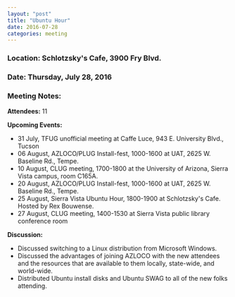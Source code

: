 ```yaml
---
layout: "post"
title: "Ubuntu Hour"
date: 2016-07-28
categories: meeting
---
```


### Location: Schlotzsky's Cafe, 3900 Fry Blvd.

### Date: Thursday, July 28, 2016

### Meeting Notes:

**Attendees:** 11

**Upcoming Events:**

 * 31 July, TFUG unofficial meeting at Caffe Luce, 943 E. University Blvd., Tucson
 * 06 August, AZLOCO/PLUG Install-fest, 1000-1600 at UAT, 2625 W. Baseline Rd., Tempe.
 * 10 August,  CLUG meeting, 1700-1800 at the University of Arizona, Sierra Vista campus, room C165A.
 * 20 August,  AZLOCO/PLUG Install-fest, 1000-1600 at UAT, 2625 W. Baseline Rd., Tempe.
 * 25 August,  Sierra Vista Ubuntu Hour, 1800-1900 at Schlotzsky's Cafe.  Hosted by Rex Bouwense.
 * 27 August, CLUG meeting, 1400-1530 at Sierra Vista public library conference room
 
**Discussion:**

 * Discussed switching to a Linux distribution from Microsoft Windows.
 * Discussed the advantages of joining AZLOCO with the new attendees and the resources that are available to them locally, state-wide, and world-wide.
 * Distributed Ubuntu install disks and Ubuntu SWAG to all of the new folks attending. 


